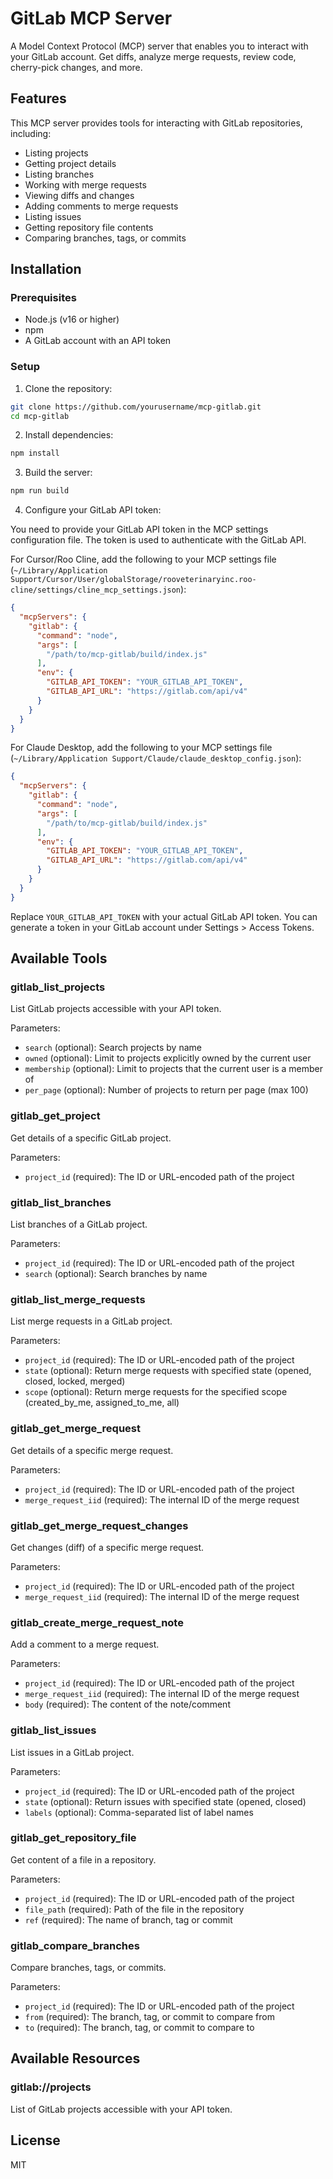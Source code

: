 # GitLab MCP Server

A Model Context Protocol (MCP) server that enables you to interact with your GitLab account. Get diffs, analyze merge requests, review code, cherry-pick changes, and more.

## Features

This MCP server provides tools for interacting with GitLab repositories, including:

- Listing projects
- Getting project details
- Listing branches
- Working with merge requests
- Viewing diffs and changes
- Adding comments to merge requests
- Listing issues
- Getting repository file contents
- Comparing branches, tags, or commits

## Installation

### Prerequisites

- Node.js (v16 or higher)
- npm
- A GitLab account with an API token

### Setup

1. Clone the repository:

```bash
git clone https://github.com/yourusername/mcp-gitlab.git
cd mcp-gitlab
```

2. Install dependencies:

```bash
npm install
```

3. Build the server:

```bash
npm run build
```

4. Configure your GitLab API token:

You need to provide your GitLab API token in the MCP settings configuration file. The token is used to authenticate with the GitLab API.

For Cursor/Roo Cline, add the following to your MCP settings file (`~/Library/Application Support/Cursor/User/globalStorage/rooveterinaryinc.roo-cline/settings/cline_mcp_settings.json`):

```json
{
  "mcpServers": {
    "gitlab": {
      "command": "node",
      "args": [
        "/path/to/mcp-gitlab/build/index.js"
      ],
      "env": {
        "GITLAB_API_TOKEN": "YOUR_GITLAB_API_TOKEN",
        "GITLAB_API_URL": "https://gitlab.com/api/v4"
      }
    }
  }
}
```

For Claude Desktop, add the following to your MCP settings file (`~/Library/Application Support/Claude/claude_desktop_config.json`):

```json
{
  "mcpServers": {
    "gitlab": {
      "command": "node",
      "args": [
        "/path/to/mcp-gitlab/build/index.js"
      ],
      "env": {
        "GITLAB_API_TOKEN": "YOUR_GITLAB_API_TOKEN",
        "GITLAB_API_URL": "https://gitlab.com/api/v4"
      }
    }
  }
}
```

Replace `YOUR_GITLAB_API_TOKEN` with your actual GitLab API token. You can generate a token in your GitLab account under Settings > Access Tokens.

## Available Tools

### gitlab_list_projects

List GitLab projects accessible with your API token.

Parameters:

- `search` (optional): Search projects by name
- `owned` (optional): Limit to projects explicitly owned by the current user
- `membership` (optional): Limit to projects that the current user is a member of
- `per_page` (optional): Number of projects to return per page (max 100)

### gitlab_get_project

Get details of a specific GitLab project.

Parameters:

- `project_id` (required): The ID or URL-encoded path of the project

### gitlab_list_branches

List branches of a GitLab project.

Parameters:

- `project_id` (required): The ID or URL-encoded path of the project
- `search` (optional): Search branches by name

### gitlab_list_merge_requests

List merge requests in a GitLab project.

Parameters:

- `project_id` (required): The ID or URL-encoded path of the project
- `state` (optional): Return merge requests with specified state (opened, closed, locked, merged)
- `scope` (optional): Return merge requests for the specified scope (created_by_me, assigned_to_me, all)

### gitlab_get_merge_request

Get details of a specific merge request.

Parameters:

- `project_id` (required): The ID or URL-encoded path of the project
- `merge_request_iid` (required): The internal ID of the merge request

### gitlab_get_merge_request_changes

Get changes (diff) of a specific merge request.

Parameters:

- `project_id` (required): The ID or URL-encoded path of the project
- `merge_request_iid` (required): The internal ID of the merge request

### gitlab_create_merge_request_note

Add a comment to a merge request.

Parameters:

- `project_id` (required): The ID or URL-encoded path of the project
- `merge_request_iid` (required): The internal ID of the merge request
- `body` (required): The content of the note/comment

### gitlab_list_issues

List issues in a GitLab project.

Parameters:

- `project_id` (required): The ID or URL-encoded path of the project
- `state` (optional): Return issues with specified state (opened, closed)
- `labels` (optional): Comma-separated list of label names

### gitlab_get_repository_file

Get content of a file in a repository.

Parameters:

- `project_id` (required): The ID or URL-encoded path of the project
- `file_path` (required): Path of the file in the repository
- `ref` (required): The name of branch, tag or commit

### gitlab_compare_branches

Compare branches, tags, or commits.

Parameters:

- `project_id` (required): The ID or URL-encoded path of the project
- `from` (required): The branch, tag, or commit to compare from
- `to` (required): The branch, tag, or commit to compare to

## Available Resources

### gitlab://projects

List of GitLab projects accessible with your API token.

## License

MIT

